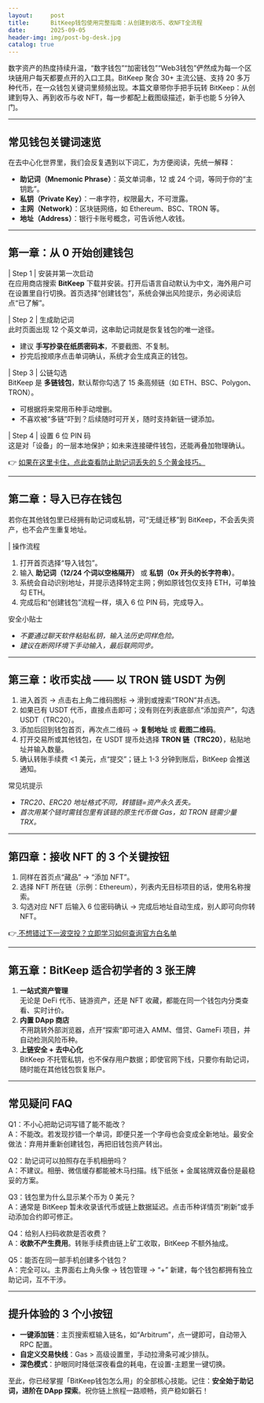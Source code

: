 ```yaml
---
layout:     post
title:      BitKeep钱包使用完整指南：从创建到收币、收NFT全流程
date:       2025-09-05
header-img: img/post-bg-desk.jpg
catalog: true
---
```


数字资产的热度持续升温，“数字钱包”“加密钱包”“Web3钱包”俨然成为每一个区块链用户每天都要点开的入口工具。BitKeep 聚合 30+ 主流公链、支持 20 多万种代币，在一众钱包关键词里频频出现。本篇文章带你手把手玩转 BitKeep：从创建到导入、再到收币与收 NFT，每一步都配上截图级描述，新手也能 5 分钟入门。

---

## 常见钱包关键词速览
在去中心化世界里，我们会反复遇到以下词汇，为方便阅读，先统一解释：  
- **助记词（Mnemonic Phrase）**：英文单词串，12 或 24 个词，等同于你的“主钥匙”。  
- **私钥（Private Key）**：一串字符，权限最大，不可泄露。  
- **主网（Network）**：区块链网络，如 Ethereum、BSC、TRON 等。  
- **地址（Address）**：银行卡账号概念，可告诉他人收钱。

---

## 第一章：从 0 开始创建钱包

| Step 1 | 安装并第一次启动  
在应用商店搜索 **BitKeep** 下载并安装。打开后语言自动默认为中文，海外用户可在设置里自行切换。首页选择“创建钱包”，系统会弹出风险提示，务必阅读后点“已了解”。

| Step 2 | 生成助记词  
此时页面出现 12 个英文单词，这串助记词就是恢复钱包的唯一途径。  
- 建议 **手写抄录在纸质密码本**，不要截图、不复制。  
- 抄完后按顺序点击单词确认，系统才会生成真正的钱包。

| Step 3 | 公链勾选  
BitKeep 是 **多链钱包**，默认帮你勾选了 15 条高频链（如 ETH、BSC、Polygon、TRON）。  
- 可根据将来常用币种手动增删。  
- 不喜欢被“多链”吓到？后续随时可开关，随时支持新链一键添加。

| Step 4 | 设置 6 位 PIN 码  
这是对「设备」的一层本地保护；如未来连接硬件钱包，还能再叠加物理确认。

👉 [如果在这里卡住，点此查看防止助记词丢失的 5 个黄金技巧。](https://okxdog.com/)

---

## 第二章：导入已存在钱包

若你在其他钱包里已经拥有助记词或私钥，可“无缝迁移”到 BitKeep，不会丢失资产，也不会产生重复地址。

| 操作流程  
1. 打开首页选择“导入钱包”。  
2. 输入 **助记词（12/24 个词以空格隔开）** 或 **私钥（0x 开头的长字符串）**。  
3. 系统会自动识别地址，并提示选择特定主网；例如原钱包仅支持 ETH，可单独勾 ETH。  
4. 完成后和“创建钱包”流程一样，填入 6 位 PIN 码，完成导入。

安全小贴士  
- *不要通过聊天软件粘贴私钥，输入法历史同样危险。*  
- *建议在断网环境下手动输入，最后联网同步。*  

---

## 第三章：收币实战 —— 以 TRON 链 USDT 为例

1. 进入首页 → 点击右上角二维码图标 → 滑到或搜索“TRON”并点选。  
2. 如果已有 USDT 代币，直接点击即可；没有则在列表底部点“添加资产”，勾选 USDT（TRC20）。  
3. 添加后回到钱包首页，再次点二维码 → **复制地址** 或 **截图二维码**。  
4. 打开交易所或其他钱包，在 USDT 提币处选择 **TRON 链（TRC20）**，粘贴地址并输入数量。  
5. 确认转账手续费 <1 美元，点“提交”；链上 1-3 分钟到账后，BitKeep 会推送通知。

常见坑提示  
- *TRC20、ERC20 地址格式不同，转错链=资产永久丢失。*  
- *首次用某个链时需钱包里有该链的原生代币做 Gas，如 TRON 链需少量 TRX。*  

---

## 第四章：接收 NFT 的 3 个关键按钮

1. 同样在首页点“藏品” → “添加 NFT”。  
2. 选择 NFT 所在链（示例：Ethereum），列表内无目标项目的话，使用名称搜索。  
3. 勾选对应 NFT 后输入 6 位密码确认 → 完成后地址自动生成，别人即可向你转 NFT。  

👉[ 不想错过下一波空投？立即学习如何查询官方白名单](https://okxdog.com/)  

---

## 第五章：BitKeep 适合初学者的 3 张王牌

1. **一站式资产管理**  
   无论是 DeFi 代币、链游资产，还是 NFT 收藏，都能在同一个钱包内分类查看、实时计价。  
2. **内置 DApp 商店**  
   不用跳转外部浏览器，点开“探索”即可进入 AMM、借贷、GameFi 项目，并自动检测风险币种。  
3. **上链安全 + 去中心化**  
   BitKeep 不托管私钥，也不保存用户数据；即使官网下线，只要你有助记词，随时能在其他钱包恢复账户。

---

## 常见疑问 FAQ

Q1：不小心把助记词写错了能不能改？  
A：不能改。若发现抄错一个单词，即便只差一个字母也会变成全新地址。最安全做法：弃用并重新创建钱包，再把旧钱包资产转出。

Q2：助记词可以拍照存在手机相册吗？  
A：不建议。相册、微信缓存都能被木马扫描。线下纸张 + 金属铭牌双备份是最稳妥的方案。

Q3：钱包里为什么显示某个币为 0 美元？  
A：通常是 BitKeep 暂未收录该代币或链上数据延迟。点击币种详情页“刷新”或手动添加合约即可修正。

Q4：给别人扫码收款是否收费？  
A：**收款不产生费用**。转账手续费由链上矿工收取，BitKeep 不额外抽成。

Q5：能否在同一部手机创建多个钱包？  
A：完全可以。主界面右上角头像 → 钱包管理 → “+” 新建，每个钱包都拥有独立助记词，互不干涉。

---

## 提升体验的 3 个小按钮

- **一键添加链**：主页搜索框输入链名，如“Arbitrum”，点一键即可，自动带入 RPC 配置。  
- **自定义交易快线**：Gas > 高级设置里，手动拉滑条可减少排队。  
- **深色模式**：护眼同时降低深夜看盘的耗电，在设置-主题里一键切换。

至此，你已经掌握「BitKeep钱包怎么用」的全部核心技能。记住：**安全始于助记词，进阶在 DApp 探索**。祝你链上旅程一路顺畅，资产稳如磐石！